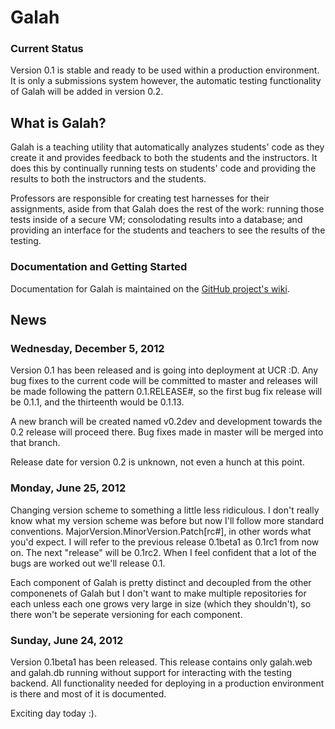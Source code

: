 # Galah

### Current Status

Version 0.1 is stable and ready to be used within a production environment.
It is only a submissions system however, the automatic testing functionality
of Galah will be added in version 0.2.

## What is Galah?

Galah is a teaching utility that automatically analyzes students' code as
they create it and provides feedback to both the students and the instructors.
It does this by continually running tests on students' code and providing the
results to both the instructors and the students.

Professors are responsible for creating test harnesses for their assignments,
aside from that Galah does the rest of the work: running those tests inside of
a secure VM; consolodating results into a database; and providing an interface
for the students and teachers to see the results of the testing.

### Documentation and Getting Started

Documentation for Galah is maintained on the
[GitHub project's wiki](https://github.com/brownhead/galah/wiki).

## News

### Wednesday, December 5, 2012

Version 0.1 has been released and is going into deployment at UCR :D. Any bug
fixes to the current code will be committed to master and releases will be made
following the pattern 0.1.RELEASE#, so the first bug fix release will be 0.1.1,
and the thirteenth would be 0.1.13.

A new branch will be created named v0.2dev and development towards the 0.2
release will proceed there. Bug fixes made in master will be merged into that
branch.

Release date for version 0.2 is unknown, not even a hunch at this point.

### Monday, June 25, 2012

Changing version scheme to something a little less ridiculous. I don't really
know what my version scheme was before but now I'll follow more standard
conventions. MajorVersion.MinorVersion.Patch[rc#], in other words what you'd
expect. I will refer to the previous release 0.1beta1 as 0.1rc1 from now on.
The next "release" will be 0.1rc2. When I feel confident that a lot of the
bugs are worked out we'll release 0.1.

Each component of Galah is pretty distinct and decoupled from the other
componenets of Galah but I don't want to make multiple repositories for each
unless each one grows very large in size (which they shouldn't), so there
won't be seperate versioning for each component.

### Sunday, June 24, 2012

Version 0.1beta1 has been released. This release contains only galah.web and
galah.db running without support for interacting with the testing backend. All
functionality needed for deploying in a production environment is there and
most of it is documented.

Exciting day today :).
